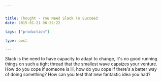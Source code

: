 ```yaml
---


title: Thought - You Need Slack To Succeed
date: 2015-01-21 06:32:22

tags: ["production"]

type: post

---
```

<div style="margin-bottom: 0px; margin-top: 0px;">

Slack is the need to have capacity to adapt to change, it's no good
running things on such a tight thread that the smallest wave capsizes
your venture. How do you cope if someone is ill, how do you cope if
there's a better way of doing something? How can you test that new
fantastic idea you had?

</div>
